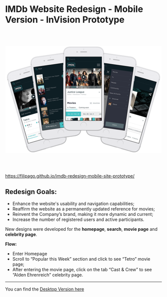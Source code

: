 # IMDb Website Redesign - Mobile Version - InVision Prototype

<br></br>
<p align="center">
<img src="https://raw.githubusercontent.com/FilipaGo/imdb-redesign-mobile-site-prototype/master/_images_readme/imdb_mocks-mobile%402x.png" width="1000" />
</p>
<br></br>

https://filipago.github.io/imdb-redesign-mobile-site-prototype/

## Redesign Goals:

* Enhance the website's usability and navigation capabilities;
* Reaffirm the website as a permanently updated reference for movies;
* Reinvent the Company’s brand, making it more dynamic and current;
* Increase the number of registered users and active participants.

New designs were developed for the **homepage**, **search**, **movie page** and **celebrity page**.

**Flow:**

* Enter Homepage
* Scroll to “Popular this Week” section and click to see “Tetro” movie page;
* After entering the movie page, click on the tab “Cast & Crew” to see “Alden Ehrenreich” celebrity page.

***

You can find the [Desktop Version here](https://github.com/FilipaGo/imdb-redesign-desktop-site-prototype)

